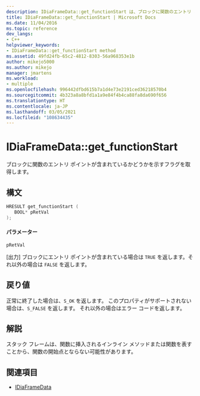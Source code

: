 ```yaml
---
description: IDiaFrameData::get_functionStart は、ブロックに関数のエントリ ポイントが含まれているかどうかを示すフラグを取得します。
title: IDiaFrameData::get_functionStart | Microsoft Docs
ms.date: 11/04/2016
ms.topic: reference
dev_langs:
- C++
helpviewer_keywords:
- IDiaFrameData::get_functionStart method
ms.assetid: 49fd24fb-65c2-4812-8303-56a968353e1b
author: mikejo5000
ms.author: mikejo
manager: jmartens
ms.workload:
- multiple
ms.openlocfilehash: 996442dfbd615b7a1d4e73e2191ced36218570b4
ms.sourcegitcommit: 4b323a8a8bfd1a1a9e84f4b4ca88fa8da690f656
ms.translationtype: HT
ms.contentlocale: ja-JP
ms.lasthandoff: 03/05/2021
ms.locfileid: "108634435"
---
```

# <a name="idiaframedataget_functionstart"></a>IDiaFrameData::get_functionStart
ブロックに関数のエントリ ポイントが含まれているかどうかを示すフラグを取得します。

## <a name="syntax"></a>構文

```C++
HRESULT get_functionStart ( 
   BOOL* pRetVal
);
```

#### <a name="parameters"></a>パラメーター
 `pRetVal`

[出力] ブロックにエントリ ポイントが含まれている場合は `TRUE` を返します。それ以外の場合は `FALSE` を返します。

## <a name="return-value"></a>戻り値
 正常に終了した場合は、`S_OK` を返します。 このプロパティがサポートされない場合は、`S_FALSE` を返します。 それ以外の場合はエラー コードを返します。

## <a name="remarks"></a>解説
 スタック フレームは、関数に挿入されるインライン メソッドまたは関数を表すことから、関数の開始点とならない可能性があります。

## <a name="see-also"></a>関連項目
- [IDiaFrameData](../../debugger/debug-interface-access/idiaframedata.md)
